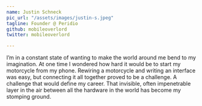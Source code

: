```yaml
---
name: Justin Schneck
pic_url: "/assets/images/justin-s.jpeg"
tagline: Founder @ Peridio
github: mobileoverlord
twitter: mobileoverlord

---
```

I’m in a constant state of wanting to make the world around me bend to my imagination. At one time I wondered how hard it would be to start my motorcycle from my phone. Rewiring a motorcycle and writing an interface was easy, but connecting it all together proved to be a challenge. A challenge that would define my career. That invisible, often impenetrable layer in the air between all the hardware in the world has become my stomping ground.
